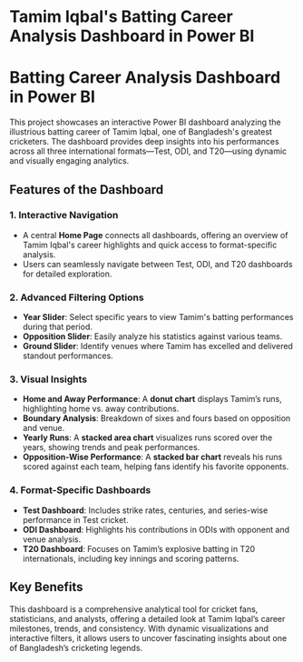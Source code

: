 #  **Tamim Iqbal's Batting Career Analysis Dashboard in Power BI**

# **Batting Career Analysis Dashboard in Power BI**

This project showcases an interactive Power BI dashboard analyzing the illustrious batting career of Tamim Iqbal, one of Bangladesh's greatest cricketers. The dashboard provides deep insights into his performances across all three international formats—Test, ODI, and T20—using dynamic and visually engaging analytics.

## **Features of the Dashboard**

### **1. Interactive Navigation**
- A central **Home Page** connects all dashboards, offering an overview of Tamim Iqbal's career highlights and quick access to format-specific analysis.
- Users can seamlessly navigate between Test, ODI, and T20 dashboards for detailed exploration.

### **2. Advanced Filtering Options**
- **Year Slider**: Select specific years to view Tamim's batting performances during that period.
- **Opposition Slider**: Easily analyze his statistics against various teams.
- **Ground Slider**: Identify venues where Tamim has excelled and delivered standout performances.

### **3. Visual Insights**
- **Home and Away Performance**: A **donut chart** displays Tamim’s runs, highlighting home vs. away contributions.
- **Boundary Analysis**: Breakdown of sixes and fours based on opposition and venue.
- **Yearly Runs**: A **stacked area chart** visualizes runs scored over the years, showing trends and peak performances.
- **Opposition-Wise Performance**: A **stacked bar chart** reveals his runs scored against each team, helping fans identify his favorite opponents.

### **4. Format-Specific Dashboards**
- **Test Dashboard**: Includes strike rates, centuries, and series-wise performance in Test cricket.
- **ODI Dashboard**: Highlights his contributions in ODIs with opponent and venue analysis.
- **T20 Dashboard**: Focuses on Tamim’s explosive batting in T20 internationals, including key innings and scoring patterns.

## **Key Benefits**
This dashboard is a comprehensive analytical tool for cricket fans, statisticians, and analysts, offering a detailed look at Tamim Iqbal’s career milestones, trends, and consistency. With dynamic visualizations and interactive filters, it allows users to uncover fascinating insights about one of Bangladesh’s cricketing legends.
